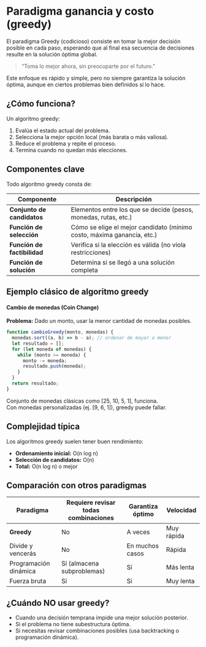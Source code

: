 # **Paradigma ganancia y costo (greedy)**

El paradigma Greedy (codicioso) consiste en tomar la mejor decisión posible en cada paso, esperando que al final esa secuencia de decisiones resulte en la solución óptima global.

> “Toma lo mejor ahora, sin preocuparte por el futuro.”

Este enfoque es rápido y simple, pero no siempre garantiza la solución óptima, aunque en ciertos problemas bien definidos sí lo hace.



## ¿Cómo funciona?

Un algoritmo greedy:
1. Evalúa el estado actual del problema.
2. Selecciona la mejor opción local (más barata o más valiosa).
3. Reduce el problema y repite el proceso.
4. Termina cuando no quedan más elecciones.



## Componentes clave

Todo algoritmo greedy consta de:

| Componente                  | Descripción                                                            |
| --------------------------- | ---------------------------------------------------------------------- |
| **Conjunto de candidatos**  | Elementos entre los que se decide (pesos, monedas, rutas, etc.)        |
| **Función de selección**    | Cómo se elige el mejor candidato (mínimo costo, máxima ganancia, etc.) |
| **Función de factibilidad** | Verifica si la elección es válida (no viola restricciones)             |
| **Función de solución**     | Determina si se llegó a una solución completa                          |



## Ejemplo clásico de algoritmo greedy

#### Cambio de monedas (Coin Change)

**Problema:** Dado un monto, usar la menor cantidad de monedas posibles.
```js
function cambioGreedy(monto, monedas) {
  monedas.sort((a, b) => b - a); // ordenar de mayor a menor
  let resultado = [];
  for (let moneda of monedas) {
    while (monto >= moneda) {
      monto -= moneda;
      resultado.push(moneda);
    }
  }
  return resultado;
}
```
Conjunto de monedas clásicas como [25, 10, 5, 1], funciona.  
Con monedas personalizadas (ej. [9, 6, 1]), greedy puede fallar.



## Complejidad típica

Los algoritmos greedy suelen tener buen rendimiento:
- **Ordenamiento inicial:** O(n log n)
- **Selección de candidatos:** O(n)
- **Total:** O(n log n) o mejor



## Comparación con otros paradigmas

| Paradigma             | Requiere revisar todas combinaciones | Garantiza óptimo | Velocidad  |
| --------------------- | ------------------------------------ | ---------------- | ---------- |
| **Greedy**            | No                                   | A veces          | Muy rápida |
| Divide y vencerás     | No                                   | En muchos casos  | Rápida     |
| Programación dinámica | Sí (almacena subproblemas)           | Sí               | Más lenta  |
| Fuerza bruta          | Sí                                   | Sí               | Muy lenta  |



## ¿Cuándo NO usar greedy?

- Cuando una decisión temprana impide una mejor solución posterior.
- Si el problema no tiene subestructura óptima.
- Si necesitas revisar combinaciones posibles (usa backtracking o programación dinámica).